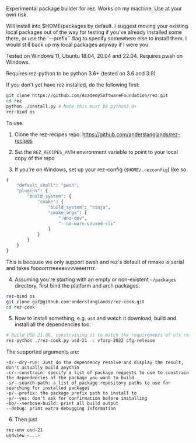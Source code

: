 Experimental package builder for rez. Works on my machine. Use at your own risk. 

Will install into $HOME/packages by default. I suggest moving your existing local packages out of the way for testing if you've already installed some there, or use the `--prefix`` flag to specify somewhere else to install them. I would still back up my local packages anyway if I were you.

Tested on Windows 11, Ubuntu 18.04, 20.04 and 22.04. Requires pwsh on Windows. 

Requires rez-python to be python 3.6+ (tested on 3.6 and 3.9)

If you don't yet have rez installed, do the following first:

```bash
git clone https://github.com/AcademySoftwareFoundation/rez.git
cd rez
python ./install.py # Note this must be python3.6+
rez-bind os
```

To use:

1. Clone the rez-recipes repo: https://github.com/anderslanglands/rez-recipes
2. Set the `REZ_RECIPES_PATH` environment variable to point to your local copy of the repo

3. If you're on Windows, set up your rez-config (`$HOME/.rezconfig`) like so:
```python
{
    "default_shell": "pwsh",
    "plugins": {
        "build_system": {
            "cmake": {
                "build_system": "ninja",
                "cmake_args": [
                    "-Wno-dev",
                    "--no-warn-unused-cli"
                ]
            }
        }
    }
}
```
This is because we only support pwsh and rez's default of nmake is serial and takes foooorrrreeeevvvveeerrrrr.

4. Assuming you're starting with an empty or non-existent `~/packages` directory, first bind the platform and arch packages:
```bash
rez-bind os
git clone git@github.com:anderslanglands/rez-cook.git
cd rez-cook
```

5. Now to install something, e.g. `usd` and watch it download, build and install all the dependencies too. 
```bash
# Build USD 21.08, constraining it to match the requirements of vfx reference platform 2022
rez-python ./rez-cook.py usd-21 -c vfxrp-2022 cfg-release
```

The supported arguments are:
```
-d/--dry-run: Just do the dependency resolve and display the result, don't actually build anythin
-c/--constrain: specify a list of package requests to use to constrain the dependencies of the package you want to build
-s/--search-path: a list of package repository paths to use for searching for installed packages
-p/--prefix: the package prefix path to install to
-y/--yes: don't ask for confirmation before installing
-bb/--verbose-build: print all build output
--debug: print extra debugging information
```

6. Then just 
```bash
rez-env usd-21
usdview <...>
```
